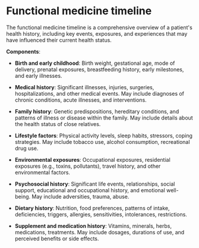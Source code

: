 # Functional medicine timeline

The functional medicine timeline is a comprehensive overview of a patient's health history, including key events, exposures, and experiences that may have influenced their current health status.

**Components**:

* **Birth and early childhood**: Birth weight, gestational age, mode of delivery, prenatal exposures, breastfeeding history, early milestones, and early illnesses.

* **Medical history**: Significant illnesses, injuries, surgeries, hospitalizations, and other medical events. May include diagnoses of chronic conditions, acute illnesses, and interventions.

* **Family history**: Genetic predispositions, hereditary conditions, and patterns of illness or disease within the family. May include details about the health status of close relatives.

* **Lifestyle factors**: Physical activity levels, sleep habits, stressors, coping strategies. May include tobacco use, alcohol consumption, recreational drug use.

* **Environmental exposures**: Occupational exposures, residential exposures (e.g., toxins, pollutants), travel history, and other environmental factors.

* **Psychosocial history**: Significant life events, relationships, social support, educational and occupational history, and emotional well-being. May include adversities, trauma, abuse.

* **Dietary history**: Nutrition, food preferences, patterns of intake, deficiencies, triggers, allergies, sensitivities, intolerances, restrictions.

* **Supplement and medication history**: Vitamins, minerals, herbs, medications, treatments. May include dosages, durations of use, and perceived benefits or side effects.
